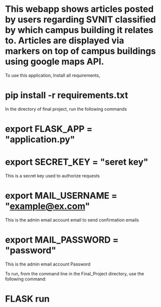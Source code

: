 # This webapp shows articles posted by users regarding SVNIT classified by which campus building it relates to. Articles are displayed via markers on top of campus buildings using google maps API. 

To use this application,
Install all requirements,
# pip install -r requirements.txt
In the directory of final project, run the following commands
# export FLASK_APP = "application.py"
# export SECRET_KEY =  "seret key"
This is a secret key used to authorize requests 
# export MAIL_USERNAME = "example@ex.com"
 This is the admin email account email to send confirmation emails 
# export MAIL_PASSWORD = "password"
This is the admin email account Password 

To run, from the command line in the Final_Project directory, use the following command:
# FLASK run
